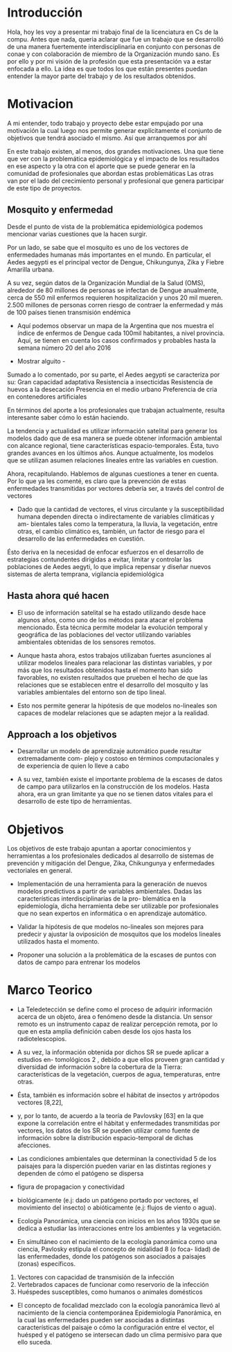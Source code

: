 # Introducción

Hola, hoy les voy a presentar mi trabajo final de la licenciatura en Cs de la compu.
Antes que nada, queria aclarar que fue un trabajo que se desarrolló de una manera
fuertemente interdisciplinaria en conjunto con personas de conae y con colaboración
de miembro de la Organización mundo sano.
Es por ello y por mi visión de la profesión que esta presentación va a estar
enfocada a ello. La idea es que todos los que están presentes puedan entender
la mayor parte del trabajo y de los resultados obtenidos.


# Motivacion
A mi entender, todo trabajo y proyecto debe estar empujado por una motivación la
cual luego nos permite generar explícitamente el conjunto de objetivos que
tendrá asociado el mismo. Así que arranquemos por ahí


En este trabajo existen, al menos, dos grandes motivaciones. Una que tiene
que ver con la problemática epidemiológica y el impacto de los resultados en ese
aspecto y la otra con el aporte que se puede generar en la comunidad de
profesionales que abordan estas problemáticas
Las otras van por el lado del crecimiento personal y profesional que genera
participar de este tipo de proyectos.

## Mosquito y enfermedad
Desde el punto de vista de la problemática epidemiológica podemos mencionar
varias cuestiones que la hacen surgir.

Por un lado, se sabe que el mosquito es uno de los vectores de enfermedades humanas
más importantes en el mundo. En particular, el Aedes aegypti es el principal vector
de Dengue, Chikungunya, Zika y Fiebre Amarilla urbana.

A su vez, según datos de la Organización Mundial de la Salud (OMS),
alrededor de 80 millones de personas se infectan de Dengue anualmente, cerca de 550
mil enfermos requieren hospitalización y unos 20 mil mueren.
2.500 millones de personas corren riesgo de contraer la enfermedad y más de 100 paı́ses tienen transmisión endémica



- Aquí podemos observar un mapa de la Argentina que nos muestra el índice
de enfermos de Dengue cada 100mil habitantes, a nivel provincia. Aquí,
se tienen en cuenta los casos confirmados y probables hasta la semana número 20
del año 2016

- Mostrar alguito -

Sumado a lo comentado, por su parte, el Aedes aegypti se caracteriza
por su:
  Gran capacidad adaptativa
  Resistencia a insecticidas
  Resistencia de huevos a la desecación
  Presencia en el medio urbano
  Preferencia de cria en contenedores artificiales




En términos del aporte a los profesionales que trabajan actualmente, resulta
interesante saber cómo lo están haciendo.

La tendencia y actualidad es utilizar información satelital para generar los
modelos dado que de esa manera se puede obtener información ambiental
con alcance regional, tiene características espacio-temporales. Ésta, tuvo
grandes avances en los últimos años. Aunque actualmente, los modelos que se
utilizan asumen relaciones lineales entre las variables en cuestion.


Ahora, recapitulando. Hablemos de algunas cuestiones a tener en cuenta.
Por lo que ya les comenté, es claro que la prevención de estas enfermedades
transmitidas por vectores debería ser, a través del control de
vectores


- Dado que la cantidad de vectores, el virus circulante y
la susceptibilidad humana dependen directa o indirectamente de variables climáticas y am-
bientales tales como la temperatura, la lluvia, la vegetación, entre otras, el cambio climático
es, también, un factor de riesgo para el desarrollo de las enfermedades en cuestión.


Ésto deriva en la necesidad de enfocar esfuerzos en el desarrollo de estrategias
contundentes dirigidas a evitar, limitar y controlar las poblaciones de Aedes aegyti, lo que
implica repensar y diseñar nuevos sistemas de alerta temprana, vigilancia epidemiológica

## Hasta ahora qué hacen

- El uso de información satelital se ha estado utilizando desde hace algunos años, como
uno de los métodos para atacar el problema mencionado. Ésta técnica permite modelar la
evolución temporal y geográfica de las poblaciones del vector utilizando variables ambientales
obtenidas de los sensores remotos.

- Aunque hasta ahora, estos trabajos utilizaban fuertes
asunciones al utilizar modelos lineales para relacionar las distintas variables, y por más
que los resultados obtenidos hasta el momento han sido favorables, no existen resultados que
prueben el hecho de que las relaciones que se establecen entre el desarrollo del mosquito y las
variables ambientales del entorno son de tipo lineal.

- Esto nos permite generar la hipótesis de
que modelos no-lineales son capaces de modelar relaciones que se adapten mejor a la realidad.


## Approach a los objetivos

- Desarrollar un modelo de aprendizaje automático puede resultar extremadamente com-
plejo y costoso en términos computacionales y de experiencia de quien lo lleve a cabo

- A su vez, también existe el importante problema de la escases de datos de campo para
utilizarlos en la construcción de los modelos. Hasta ahora, era un gran limitante ya que no se
tienen datos vitales para el desarrollo de este tipo de herramientas.


# Objetivos

Los objetivos de este trabajo apuntan a aportar conocimientos y herramientas a los
profesionales dedicados al desarrollo de sistemas de prevención y mitigación del Dengue, Zika,
Chikungunya y enfermedades vectoriales en general.


- Implementación de una herramienta para la generación de nuevos modelos predictivos
a partir de variables ambientales. Dadas las caracterı́sticas interdisciplinarias de la pro-
blemática en la epidemiologı́a, dicha herramienta debe ser utilizable por profesionales
que no sean expertos en informática o en aprendizaje automático.

- Validar la hipótesis de que modelos no-lineales son mejores para predecir y ajustar la
oviposición de mosquitos que los modelos lineales utilizados hasta el momento.


- Proponer una solución a la problemática de la escases de puntos con datos de campo
para entrenar los modelos




# Marco Teorico


- La Teledetección se define como el proceso de adquirir información acerca de un objeto,
área o fenómeno desde la distancia. Un sensor remoto es un instrumento capaz de realizar
percepción remota, por lo que en esta amplia definición caben desde los ojos hasta los
radiotelescopios.


- A su vez, la información obtenida por dichos SR se puede aplicar a estudios en-
tomológicos 2 , debido a que ellos proveen gran cantidad y diversidad de información sobre la
cobertura de la Tierra: caracterı́sticas de la vegetación, cuerpos de agua, temperaturas, entre
otras.

- Ésta, también es información sobre el hábitat de insectos y artrópodos vectores [8,22],

- y, por lo tanto, de acuerdo a la teorı́a de Pavlovsky [63] en la que expone la correlación entre
el hábitat y enfermedades transmitidas por vectores, los datos de los SR se pueden utilizar
como fuente de información sobre la distribución espacio-temporal de dichas afecciones.



- Las condiciones ambientales que determinan la conectividad 5 de los paisajes para la
disperción pueden variar en las distintas regiones y dependen de cómo el patógeno se dispersa

- figura  de propagacion y conectividad

- biológicamente (e.j: dado un patógeno portado por vectores, el movimiento del insecto) o
abióticamente (e.j: flujos de viento o agua).


- Ecologı́a Panorámica, una ciencia con inicios en los años 1930s que
se dedica a estudiar las interacciones entre los ambientes y la vegetación.

-  En simultáneo con el nacimiento de la
ecologı́a panorámica como una ciencia, Pavlosky estipula el concepto de nidalidad 8 (o foca-
lidad) de las enfermedades, donde los patógenos son asociados a paisajes (zonas) especı́ficos.

1. Vectores con capacidad de transmisión de la infección
2. Vertebrados capaces de funcionar como reservorio de la infección
3. Huéspedes susceptibles, como humanos o animales domésticos


- El concepto de focalidad mezclado con la ecologı́a panorámica llevó al nacimiento de la
ciencia contemporánea Epidemiologı́a Panorámica, en la cual las enfermedades pueden
ser asociadas a distintas caracterı́sticas del paisaje o cómo la configuración entre el vector,
el huésped y el patógeno se intersecan dado un clima permisivo para que ello suceda.
